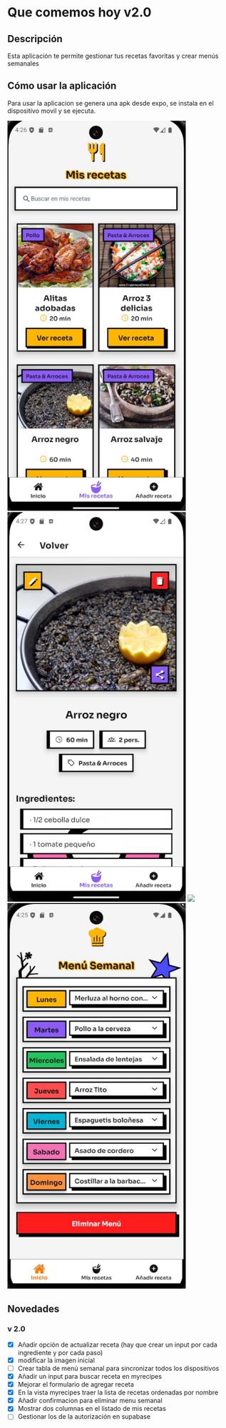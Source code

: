 # Que comemos hoy v2.0

## Descripción

Esta aplicación te permite gestionar tus recetas favoritas y crear menús semanales

## Cómo usar la aplicación

Para usar la aplicacion se genera una apk desde expo, se instala en el dispositivo movil y se ejecuta.

<img src="./assets/Vista_mis_recetas.jpg" width="400">
<img src="./assets/Vista_detalle_receta.jpg" width="400">
<img src="./assets/Vista_añadir_receta.jpg" width="400">
<img src="./assets/Vista_menu_semanal.jpg" width="400">

## Novedades

### v 2.0

- [x] Añadir opción de actualizar receta (hay que crear un input por cada ingrediente y por cada paso)
- [x] modificar la imagen inicial
- [ ] Crear tabla de menú semanal para sincronizar todos los dispositivos
- [x] Añadir un input para buscar receta en myrecipes
- [x] Mejorar el formulario de agregar receta
- [x] En la vista myrecipes traer la lista de recetas ordenadas por nombre
- [x] Añadir confirmacion para eliminar menu semanal
- [x] Mostrar dos columnas en el listado de mis recetas
- [ ] Gestionar los de la autorización en supabase
